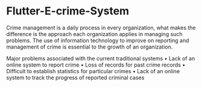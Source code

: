 # Flutter-E-crime-System


Crime management is a daily process in every organization, what makes the difference is the approach each organization applies in managing such problems. The use of information technology to improve on reporting and management of crime is essential to the growth of an organization.

Major problems associated with the current traditional systems
    • Lack of an online system to report crime
    • Loss of records for past crime records
    • Difficult to establish statistics for particular crimes
    • Lack of an online system to track the progress of reported criminal cases
